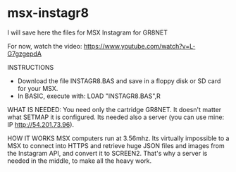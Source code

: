 # msx-instagr8
I will save here the files for MSX Instagram for GR8NET

For now, watch the video: https://www.youtube.com/watch?v=L-G7gzgepdA

INSTRUCTIONS
* Download the file INSTAGR8.BAS and save in a floppy disk or SD card for your MSX.
* In BASIC, execute with:
LOAD "INSTAGR8.BAS",R

WHAT IS NEEDED:
You need only the cartridge GR8NET. It doesn't matter what SETMAP it is configured.
Its needed also a server (you can use mine: IP http://54.201.73.96).

HOW IT WORKS
MSX computers run at 3.56mhz. Its virtually impossible to a MSX to connect into HTTPS and retrieve huge JSON files and images from the Instagram API, and convert it to SCREEN2.
That's why a server is needed in the middle, to make all the heavy work.


